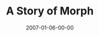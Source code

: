 ---
layout: message
category: message
series: "Morph"
title: "A Story of Morph"
date: 2007-01-06-00-00
message_id: 37
audio: "http://s3.amazonaws.com/crossroads-media/media/legacy/mp3/Morph_01_A_Story_Of_Morph_01-07-07_Tome.mp3"
audio-duration: "37:32"
explicit: false
---